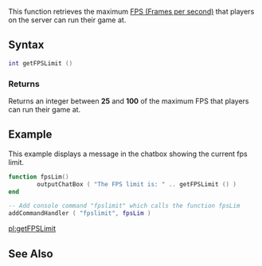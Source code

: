 This function retrieves the maximum [FPS (Frames per second)](http://en.wikipedia.org/wiki/Frame_rate) that players on the server can run their game at.

Syntax
------

``` lua
int getFPSLimit ()         
```

### Returns

Returns an integer between **25** and **100** of the maximum FPS that players can run their game at.

Example
-------

This example displays a message in the chatbox showing the current fps limit.

``` lua
function fpsLim()
        outputChatBox ( "The FPS limit is: " .. getFPSLimit () )
end                                                  

-- Add console command "fpslimit" which calls the function fpsLim
addCommandHandler ( "fpslimit", fpsLim )
```

[pl:getFPSLimit](/docs/pl:getfpslimit.md "wikilink")

See Also
--------

